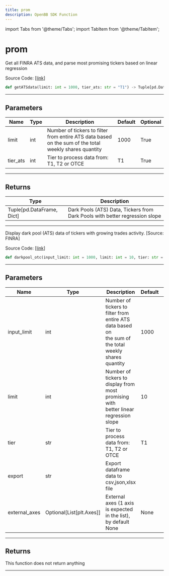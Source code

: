 ```yaml
---
title: prom
description: OpenBB SDK Function
---
```


import Tabs from '@theme/Tabs';
import TabItem from '@theme/TabItem';

# prom

<Tabs>
<TabItem value="model" label="Model" default>

Get all FINRA ATS data, and parse most promising tickers based on linear regression

Source Code: [[link](https://github.com/OpenBB-finance/OpenBBTerminal/tree/main/openbb_terminal/stocks/dark_pool_shorts/finra_model.py#L214)]

```python
def getATSdata(limit: int = 1000, tier_ats: str = "T1") -> Tuple[pd.DataFrame, Dict]
```

---

## Parameters

| Name | Type | Description | Default | Optional |
| ---- | ---- | ----------- | ------- | -------- |
| limit | int | Number of tickers to filter from entire ATS data based on the sum of the total weekly shares quantity | 1000 | True |
| tier_ats | int | Tier to process data from: T1, T2 or OTCE | T1 | True |


---

## Returns

| Type | Description |
| ---- | ----------- |
| Tuple[pd.DataFrame, Dict] | Dark Pools (ATS) Data, Tickers from Dark Pools with better regression slope |
---



</TabItem>
<TabItem value="view" label="View">

Display dark pool (ATS) data of tickers with growing trades activity. [Source: FINRA]

Source Code: [[link](https://github.com/OpenBB-finance/OpenBBTerminal/tree/main/openbb_terminal/stocks/dark_pool_shorts/finra_view.py#L188)]

```python
def darkpool_otc(input_limit: int = 1000, limit: int = 10, tier: str = "T1", export: str = "", external_axes: Optional[List[matplotlib.axes._axes.Axes]] = None) -> None
```

---

## Parameters

| Name | Type | Description | Default | Optional |
| ---- | ---- | ----------- | ------- | -------- |
| input_limit | int | Number of tickers to filter from entire ATS data based on<br/>the sum of the total weekly shares quantity | 1000 | True |
| limit | int | Number of tickers to display from most promising with<br/>better linear regression slope | 10 | True |
| tier | str | Tier to process data from: T1, T2 or OTCE | T1 | True |
| export | str | Export dataframe data to csv,json,xlsx file |  | True |
| external_axes | Optional[List[plt.Axes]] | External axes (1 axis is expected in the list), by default None | None | True |


---

## Returns

This function does not return anything

---



</TabItem>
</Tabs>